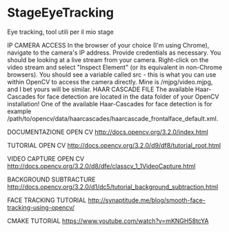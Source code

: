 # StageEyeTracking
Eye tracking, tool utili per il mio stage

IP CAMERA ACCESS
In the browser of your choice (I'm using Chrome), navigate to the camera's IP address. Provide credentials as necessary.
You should be looking at a live stream from your camera. Right-click on the video stream and select "Inspect Element" (or its equivalent in non-Chrome browsers).
You should see a variable called src - this is what you can use within OpenCV to access the camera directly. Mine is /mjpg/video.mjpg, and I bet yours will be similar.
HAAR CASCADE FILE
The available Haar-Cascades for face detection are located in the data folder of your OpenCV installation! One of the available Haar-Cascades for face detection is for example /path/to/opencv/data/haarcascades/haarcascade_frontalface_default.xml.



DOCUMENTAZIONE OPEN CV http://docs.opencv.org/3.2.0/index.html

TUTORIAL OPEN CV http://docs.opencv.org/3.2.0/d9/df8/tutorial_root.html

VIDEO CAPTURE OPEN CV http://docs.opencv.org/3.2.0/d8/dfe/classcv_1_1VideoCapture.html

BACKGROUND SUBTRACTURE http://docs.opencv.org/3.2.0/d1/dc5/tutorial_background_subtraction.html

FACE TRACKING TUTORIAL http://synaptitude.me/blog/smooth-face-tracking-using-opencv/

CMAKE TUTORIAL https://www.youtube.com/watch?v=mKNGH58tcYA



